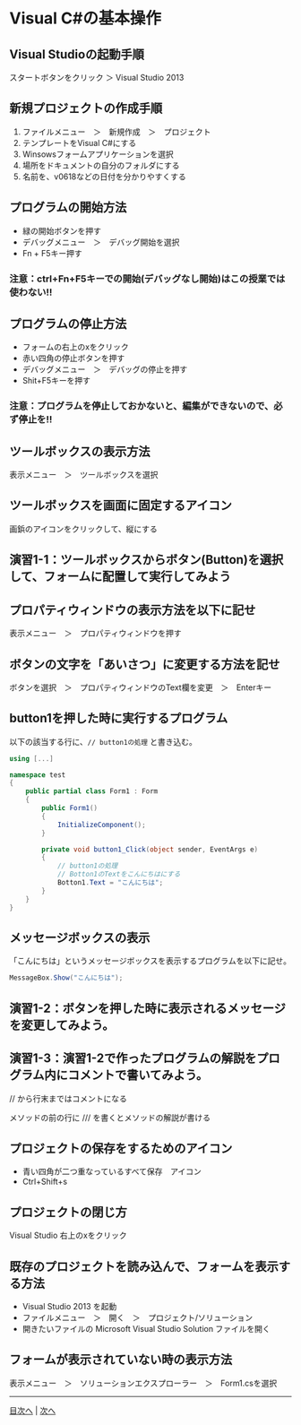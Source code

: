 # Visual C#の基本操作
## Visual Studioの起動手順
スタートボタンをクリック ＞ Visual Studio 2013


## 新規プロジェクトの作成手順
1.	 ファイルメニュー　＞　新規作成　＞　プロジェクト
2.	 テンプレートをVisual C#にする
3.	 Winsowsフォームアプリケーションを選択
4.	 場所をドキュメントの自分のフォルダにする
5.	 名前を、v0618などの日付を分かりやすくする

## プログラムの開始方法
- 緑の開始ボタンを押す
- デバッグメニュー　＞　デバッグ開始を選択
- Fn + F5キー押す

### 注意：ctrl+Fn+F5キーでの開始(デバッグなし開始)はこの授業では使わない!!

## プログラムの停止方法
- フォームの右上のxをクリック
- 赤い四角の停止ボタンを押す
- デバッグメニュー　＞　デバッグの停止を押す
- Shit+F5キーを押す

### 注意：プログラムを停止しておかないと、編集ができないので、必ず停止を!!

## ツールボックスの表示方法
表示メニュー　＞　ツールボックスを選択


## ツールボックスを画面に固定するアイコン
画鋲のアイコンをクリックして、縦にする


## 演習1-1：ツールボックスからボタン(Button)を選択して、フォームに配置して実行してみよう



## プロパティウィンドウの表示方法を以下に記せ
表示メニュー　＞　プロパティウィンドウを押す


## ボタンの文字を「あいさつ」に変更する方法を記せ
ボタンを選択　＞　プロパティウィンドウのText欄を変更　＞　Enterキー


## button1を押した時に実行するプログラム
以下の該当する行に、`// button1の処理` と書き込む。

```cs
using [...]

namespace test
{
    public partial class Form1 : Form
    {
        public Form1()
        {
            InitializeComponent();
        }

        private void button1_Click(object sender, EventArgs e)
        {
            // button1の処理
            // Botton1のTextをこんにちはにする
            Botton1.Text = "こんにちは";
        }
    }
}
```

## メッセージボックスの表示
「こんにちは」というメッセージボックスを表示するプログラムを以下に記せ。

```cs
MessageBox.Show("こんにちは");
```

## 演習1-2：ボタンを押した時に表示されるメッセージを変更してみよう。



## 演習1-3：演習1-2で作ったプログラムの解説をプログラム内にコメントで書いてみよう。
// から行末まではコメントになる

メソッドの前の行に /// を書くとメソッドの解説が書ける

## プロジェクトの保存をするためのアイコン
- 青い四角が二つ重なっているすべて保存　アイコン
- Ctrl+Shift+s

## プロジェクトの閉じ方
Visual Studio 右上のxをクリック


## 既存のプロジェクトを読み込んで、フォームを表示する方法
- Visual Studio 2013 を起動
- ファイルメニュー　＞　開く　＞　プロジェクト/ソリューション
- 開きたいファイルの Microsoft Visual Studio Solution ファイルを開く

## フォームが表示されていない時の表示方法
表示メニュー　＞　ソリューションエクスプローラー　＞　Form1.csを選択


---

[目次へ](README.md#%E7%9B%AE%E6%AC%A1) | [次へ](README.md#%E3%83%97%E3%83%AD%E3%82%B0%E3%83%A9%E3%83%9F%E3%83%B3%E3%82%B0%E3%81%AE%E8%82%9D)
